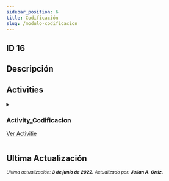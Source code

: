 ```yaml
---
sidebar_position: 6
title: Codificación
slug: /modulo-codificacion
---
```


## ID 16

## Descripción

## Activities

<details>
<summary>
<div class="title-activitie">

### Activity_Codificacion
[Ver Activitie](../activities/Activity_Codificacion.md)
</div>
</summary>
</details>

## Ultima Actualización

<div class="ultima-actualizacion">
  <small>
    <i>
      Ultima actualización:
      <b> 3 de junio de 2022.</b>
    </i>
  </small>

  <small>
    <i>
      Actualizado por:
      <b> Julian A. Ortiz.</b>
    </i>
  </small>
</div>